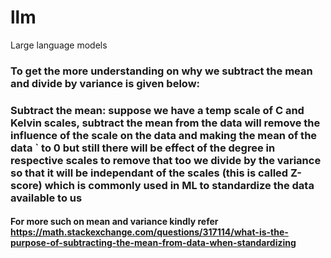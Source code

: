 # llm
Large language models

### To get the more understanding on why we subtract the mean and divide by variance is given below:
### Subtract the mean: suppose we have a temp scale of C and Kelvin scales, subtract the mean from the data will remove the influence of the scale on the data and making the mean of the data ` to 0 but still there will be effect of the degree in respective scales to remove that too we divide by the variance so that it will be independant of the scales (this is called Z-score) which is commonly used in ML to standardize the data available to us
#### For more such on mean and variance kindly refer https://math.stackexchange.com/questions/317114/what-is-the-purpose-of-subtracting-the-mean-from-data-when-standardizing
